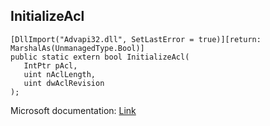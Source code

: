 ## InitializeAcl

```
[DllImport("Advapi32.dll", SetLastError = true)][return: MarshalAs(UnmanagedType.Bool)]
public static extern bool InitializeAcl(
   IntPtr pAcl,
   uint nAclLength,
   uint dwAclRevision
);
```

Microsoft documentation: [Link](https://learn.microsoft.com/en-us/windows/win32/api/securitybaseapi/nf-securitybaseapi-initializeacl#:~:text=The%20InitializeAcl%20function%20creates%20an,ACL%20before%20you%20use%20it.)
